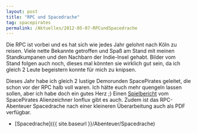 ```yaml
---
layout: post
title: "RPC und Spacedrache"
tag: spacepirates
permalink: /Aktuelles/2012-05-07-RPCundSpacedrache
---
```


Die RPC ist vorbei und es hat sich wie jedes Jahr gelohnt nach Köln zu reisen. Viele nette Bekannte getroffen und Spaß am Stand mit meinen Standkumpanen und den Nachbarn der Indie-Insel gehabt. Bilder vom Stand folgen auch noch, dieses mal könnten sie wirklich gut sein, da ich gleich 2 Leute begeistern konnte für mich zu knipsen.

Dieses Jahr habe ich gleich 2 lustige Demorunden SpacePirates geleitet, die schon vor der RPC halb voll waren. Ich hätte euch mehr quengeln lassen sollen, aber ich habe doch ein gutes Herz ;) Einen [Spielbericht](http://tanelorn.net/.php/topic,74620.0.html) vom SpacePirates Alienzeichner Ionflux gibt es auch. Zudem ist das RPC-Abenteuer Spacedrache nach einer kleineren Überarbeitung auch als PDF verfügbar.

- [Spacedrache]({{ site.baseurl }}/Abenteuer/Spacedrache)


